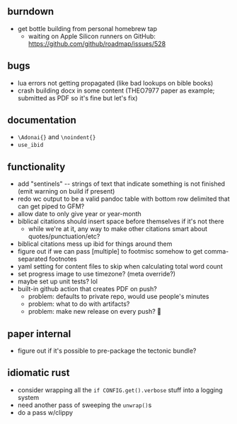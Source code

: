 ## burndown
* get bottle building from personal homebrew tap
    - waiting on Apple Silicon runners on GitHub: https://github.com/github/roadmap/issues/528

## bugs
* lua errors not getting propagated (like bad lookups on bible books)
* crash building docx in some content (THEO7977 paper as example; submitted as PDF so it's fine but let's fix)

## documentation
* `\Adonai{}` and `\noindent{}`
* `use_ibid`

## functionality
* add "sentinels" -- strings of text that indicate something is not finished (emit warning on build if present)
* redo wc output to be a valid pandoc table with bottom row delimited that can get piped to GFM?
* allow date to only give year or year-month
* biblical citations should insert space before themselves if it's not there
    - while we're at it, any way to make other citations smart about quotes/punctuation/etc? 
* biblical citations mess up ibid for things around them
* figure out if we can pass [multiple] to footmisc somehow to get comma-separated footnotes
* yaml setting for content files to skip when calculating total word count
* set progress image to use timezone? (meta override?)
* maybe set up unit tests? lol
* built-in github action that creates PDF on push?
  - problem: defaults to private repo, would use people's minutes
  - problem: what to do with artifacts? 
  - problem: make new release on every push? 😬

## paper internal
* figure out if it's possible to pre-package the tectonic bundle?

## idiomatic rust
- consider wrapping all the `if CONFIG.get().verbose` stuff into a logging system
- need another pass of sweeping the `unwrap()`s
- do a pass w/clippy
